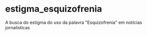 # estigma_esquizofrenia
A busca do estigma do uso da palavra "Esquizofrenia" em notícias jornalísticas
